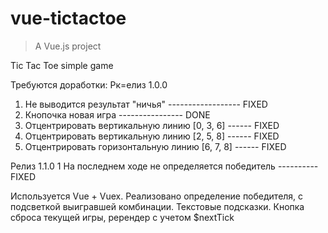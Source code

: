 # vue-tictactoe

> A Vue.js project

Tic Tac Toe simple game

Требуются доработки:
Рк=елиз 1.0.0
1. Не выводится результат "ничья" ------------------ FIXED
2. Кнопочка новая игра ---------------- DONE
3. Отцентрировать вертикальную линию [0, 3, 6] ------ FIXED
4. Отцентрировать вертикальную линию [2, 5, 8] ------ FIXED
5. Отцентрировать горизонтальную линию [6, 7, 8] ------ FIXED

Релиз 1.1.0
1 На последнем ходе не определяется победитель ---------- FIXED

Используется Vue + Vuex.
Реализовано определение победителя, с подсветкой выигравшей комбинации. Текстовые подсказки. Кнопка сброса текущей игры, ререндер с учетом $nextTick
